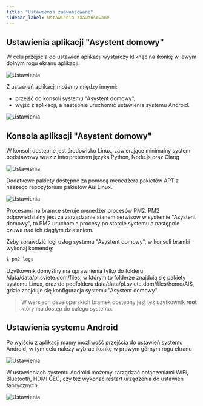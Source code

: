 ```yaml
---
title: "Ustawienia zaawansowane"
sidebar_label: Ustawienia zaawansowane
---
```


## Ustawienia aplikacji "Asystent domowy"

W celu przejścia do ustawień aplikacji wystarczy kliknąć na ikonkę w lewym dolnym rogu ekranu aplikacji:

![Ustawienia](/AIS-docs/img/en/bramka/settings_1.png)



Z ustawień aplikacji możemy między innymi:
- przejść do konsoli systemu "Asystent domowy",
- wyjść z aplikacji, a następnie uruchomić ustawienia systemu Android.



![Ustawienia](/AIS-docs/img/en/bramka/settings_2.png)


## Konsola aplikacji "Asystent domowy"


W konsoli dostępne jest środowisko Linux, zawierające minimalny system podstawowy wraz z interpreterem języka Python, Node.js oraz Clang

![Ustawienia](/AIS-docs/img/en/bramka/settings_6.png)



Dodatkowe pakiety dostępne za pomocą menedżera pakietów APT z naszego repozytorium pakietów Ais Linux.

![Ustawienia](/AIS-docs/img/en/bramka/settings_3.png)


Procesami na bramce steruje menedżer procesów PM2.
PM2 odpowiedzialny jest za zarządzanie stanem serwisów w systemie "Asystent domowy", to PM2 uruchamia procesy po starcie systemu a następnie czuwa nad ich ciągłym działaniem.

Żeby sprawdzić logi usług systemu "Asystent domowy", w konsoli bramki wykonaj komendę:

```bash
$ pm2 logs
```

Użytkownik domyślny ma uprawnienia tylko do folderu /data/data/pl.sviete.dom/files, w którym to folderze znajdują się pakiety systemu Linux, oraz do podfolderu data/data/pl.sviete.dom/files/home/AIS, gdzie znajduje się konfiguracja systemu "Asystent domowy".

> W wersjach developerskich bramek dostępny jest też użytkownik **root** który ma dostęp do całego systemu.



## Ustawienia systemu Android

Po wyjściu z aplikacji mamy możliwość przejścia do ustawień systemu Android, w tym celu należy wybrać ikonkę w prawym górnym rogu ekranu

![Ustawienia](/AIS-docs/img/en/bramka/settings_4.png)


W ustawieniach systemu Android możemy zarządzać połączeniami WiFi, Bluetooth, HDMI CEC, czy też wykonać restart urządzenia do ustawień fabrycznych.

![Ustawienia](/AIS-docs/img/en/bramka/settings_5.png)
